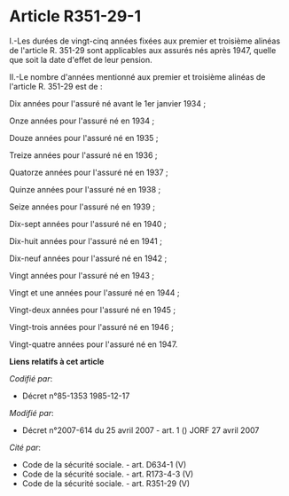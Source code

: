 # Article R351-29-1

I.-Les durées de vingt-cinq années fixées aux premier et troisième alinéas de l'article R. 351-29 sont applicables aux
assurés nés après 1947, quelle que soit la date d'effet de leur pension. 

II.-Le nombre d'années mentionné aux premier et troisième alinéas de l'article R. 351-29 est de : 

Dix années pour l'assuré né avant le 1er janvier 1934 ; 

Onze années pour l'assuré né en 1934 ; 

Douze années pour l'assuré né en 1935 ; 

Treize années pour l'assuré né en 1936 ; 

Quatorze années pour l'assuré né en 1937 ; 

Quinze années pour l'assuré né en 1938 ; 

Seize années pour l'assuré né en 1939 ; 

Dix-sept années pour l'assuré né en 1940 ; 

Dix-huit années pour l'assuré né en 1941 ; 

Dix-neuf années pour l'assuré né en 1942 ; 

Vingt années pour l'assuré né en 1943 ; 

Vingt et une années pour l'assuré né en 1944 ; 

Vingt-deux années pour l'assuré né en 1945 ; 

Vingt-trois années pour l'assuré né en 1946 ; 

Vingt-quatre années pour l'assuré né en 1947.

**Liens relatifs à cet article**

_Codifié par_:

  - Décret n°85-1353 1985-12-17

_Modifié par_:

  - Décret n°2007-614 du 25 avril 2007 - art. 1 () JORF 27 avril 2007

_Cité par_:

  - Code de la sécurité sociale. - art. D634-1 (V)
  - Code de la sécurité sociale. - art. R173-4-3 (V)
  - Code de la sécurité sociale. - art. R351-29 (V)
